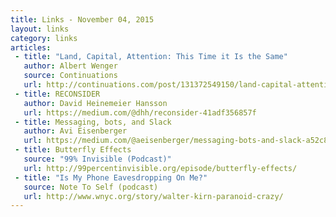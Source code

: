 ```yaml
---
title: Links - November 04, 2015
layout: links
category: links
articles:
 - title: "Land, Capital, Attention: This Time it Is the Same"
   author: Albert Wenger
   source: Continuations
   url: http://continuations.com/post/131372549150/land-capital-attention-this-time-it-is-the-same
 - title: RECONSIDER
   author: David Heinemeier Hansson
   url: https://medium.com/@dhh/reconsider-41adf356857f
 - title: Messaging, bots, and Slack
   author: Avi Eisenberger
   url: https://medium.com/@aeisenberger/messaging-bots-and-slack-a52c894a4b2d
 - title: Butterfly Effects
   source: "99% Invisible (Podcast)"
   url: http://99percentinvisible.org/episode/butterfly-effects/
 - title: "Is My Phone Eavesdropping On Me?"
   source: Note To Self (podcast)
   url: http://www.wnyc.org/story/walter-kirn-paranoid-crazy/
---
```

